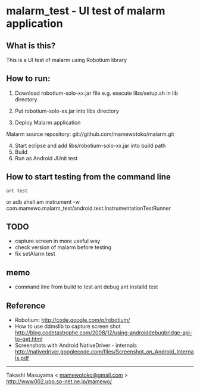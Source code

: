 # malarm_test - UI test of malarm application
## What is this?

This is a UI test of malarm using Robotium library

## How to run:
1. Download robotium-solo-xx.jar file
 e.g. execute libs/setup.sh in lib directory

2. Put robotium-solo-xx.jar into libs directory
3. Deploy Malarm application

Malarm source repository: git://github.com/mamewotoko/malarm.git

4. Start eclipse and add libs/robotium-solo-xx.jar into build path
5. Build
6. Run as Android JUnit test

## How to start testing from the command line
    ant test

or
    adb shell am instrument -w com.mamewo.malarm_test/android.test.InstrumentationTestRunner

## TODO
- capture screen in more useful way
- check version of malarm before testing
- fix setAlarm test

## memo
- command line from build to test
ant debug
ant installd test

## Reference
- Robotium:
http://code.google.com/p/robotium/
- How to use ddmslib to capture screen shot
http://blog.codetastrophe.com/2008/12/using-androiddebugbridge-api-to-get.html
- Screenshots with Android NativeDriver - internals
http://nativedriver.googlecode.com/files/Screenshot_on_Android_Internals.pdf
----
Takashi Masuyama < mamewotoko@gmail.com >  
http://www002.upp.so-net.ne.jp/mamewo/

